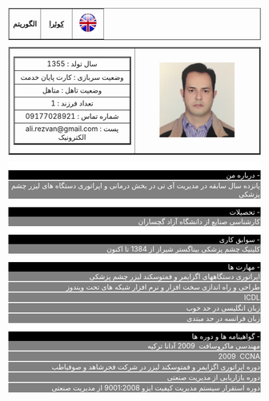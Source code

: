<p></p>
<table border="1" style="border-collapse: collapse; width: 100%;">
<tbody>
<tr>
<td style="width: 33%; text-align: center;">
<h4><strong>الگوریتم</strong></h4>
</td>
<td style="width: 33%; text-align: center;">
<h4><a href="https://quera.ir/profile/ali.rezvan"><strong>کوئرا</strong></a></h4>
</td>
<td style="width: 33%; text-align: center;"><img src="https://raw.githubusercontent.com/ali-rezvan/resume-in-persian/gh-pages/pic/uk.png" alt="" width="40" height="40" /></td>
</tr>
</tbody>
</table>


<table border="2" style="width: 100%; border-collapse: collapse;">
<tbody>
<tr>
<td style="width: 50%;">
<table border="2" style="border-collapse: collapse; width: 100%;">
<tbody>
<tr style="height: 20px;">
<td style="width: 100%; height: 20px; text-align: center;">سال تولد : 1355</td>
</tr>
<tr style="height: 20px;">
<td style="width: 100%; height: 20px; text-align: center;">وضعیت سربازی : کارت پایان خدمت</td>
</tr>
<tr style="height: 20px;">
<td style="width: 100%; height: 20px; text-align: center;">وضعیت تاهل : متاهل</td>
</tr>
<tr style="height: 20px;">
<td style="width: 100%; height: 20px; text-align: center;">تعداد فرزند : 1</td>
</tr>
<tr style="height: 20px;">
<td style="width: 100%; height: 20px; text-align: center;">شماره تماس : 09177028921</td>
</tr>
<tr style="height: 20px;">
<td style="width: 100%; height: 20px; text-align: center;">ali.rezvan@gmail.com : پست الکترونیک</td>
</tr>
</tbody>
</table>
</td>
<td style="width: 50%; text-align: center;"><img src="https://raw.githubusercontent.com/ali-rezvan/resume-in-english/gh-pages/0.jpg" alt="" width="150" height="150" /></td>
</tr>
</tbody>
</table>

<div style="background-color: #ffff; color: #fff; max-height: 20px; padding: 0px; text-align: right;">&nbsp;</div>
<div style="background-color: #000; color: #fff; min-height: 10px; padding: 1px; text-align: right;">درباره من -</div>
<div style="background-color: #ffff; color: #fff; max-height: 2px; padding: 0px; text-align: right;">&nbsp;</div>
<div style="background-color: grey; color: #fff; min-height: 10px; padding: 1px; text-align: right;">پانزده سال سابقه در مدیریت آی تی در بخش درمانی و اپراتوری دستگاه های لیزر چشم پزشکی</div>
<div style="background-color: #ffff; color: #fff; max-height: 20px; padding: 0px; text-align: right;">&nbsp;</div>
<div style="background-color: #000; color: #fff; min-height: 10px; padding: 1px; text-align: right;">تحصیلات -</div>
<div style="background-color: grey; color: #fff; min-height: 10px; padding: 1px; text-align: right;">کارشناسی صنایع از دانشگاه آزاد گچساران</div>
<div style="background-color: #ffff; color: #fff; max-height: 20px; padding: 0px; text-align: right;">&nbsp;</div>
<div style="background-color: #000; color: #fff; min-height: 10px; padding: 1px; text-align: right;">سوابق کاری -</div>
<div style="background-color: grey; color: #fff; min-height: 10px; padding: 1px; text-align: right;">کلینیک چشم پزشکی بیناگستر شیراز از 1384 تا اکنون</div>
<div style="background-color: #ffff; color: #fff; max-height: 20px; padding: 0px; text-align: right;">&nbsp;</div>
<div style="background-color: #000; color: #fff; min-height: 10px; padding: 1px; text-align: right;">مهارت ها -</div>
<div style="background-color: grey; color: #fff; min-height: 10px; padding: 1px; text-align: right;">اپراتوری دستگاههای اگزایمر و فمتوسکند لیزر چشم پزشکی</div>
<div style="background-color: #ffff; color: #fff; max-height: 2px; padding: 0px; text-align: right;">&nbsp;</div>
<div style="background-color: grey; color: #fff; min-height: 10px; padding: 1px; text-align: right;">طراحی و راه اندازی سخت افزار و نرم افزار شبکه های تحت ویندوز</div>
<div style="background-color: #ffff; color: #fff; max-height: 2px; padding: 0px; text-align: right;">&nbsp;</div>
<div style="background-color: grey; color: #fff; min-height: 10px; padding: 1px; text-align: right;">ICDL</div>
<div style="background-color: #ffff; color: #fff; max-height: 2px; padding: 0px; text-align: right;">&nbsp;</div>
<div style="background-color: grey; color: #fff; min-height: 10px; padding: 1px; text-align: right;">زبان انگلیسی در حد خوب</div>
<div style="background-color: #ffff; color: #fff; max-height: 2px; padding: 0px; text-align: right;">&nbsp;</div>
<div style="background-color: grey; color: #fff; min-height: 10px; padding: 1px; text-align: right;">زبان فرانسه در حد مبتدی</div>
<div style="background-color: #ffff; color: #fff; max-height: 20px; padding: 0px; text-align: right;">&nbsp;</div>
<div style="background-color: #000; color: #fff; min-height: 10px; padding: 1px; text-align: right;">گواهینامه ها و دوره ها&nbsp;-</div>
<div style="background-color: grey; color: #fff; min-height: 10px; padding: 1px; text-align: right;">مهندسی ماکروسافت&nbsp; 2009 آدانا ترکیه</div>
<div style="background-color: #ffff; color: #fff; max-height: 2px; padding: 0px; text-align: right;">&nbsp;</div>
<div style="background-color: grey; color: #fff; min-height: 10px; padding: 1px; text-align: right;">&nbsp; &nbsp; 2009&nbsp; CCNA</div>
<div style="background-color: #ffff; color: #fff; max-height: 2px; padding: 0px; text-align: right;">&nbsp;</div>
<div style="background-color: grey; color: #fff; min-height: 10px; padding: 1px; text-align: right;">دوره اپراتوری اگزایمر و فمتوسکند لیزر در شرکت فجرشاهد و صوفیاطب</div>
<div style="background-color: #ffff; color: #fff; max-height: 2px; padding: 0px; text-align: right;">&nbsp;</div>
<div style="background-color: grey; color: #fff; min-height: 10px; padding: 1px; text-align: right;">دوره بازاریابی از مدیریت صنعتی</div>
<div style="background-color: #ffff; color: #fff; max-height: 2px; padding: 0px; text-align: right;">&nbsp;</div>
<div style="background-color: grey; color: #fff; min-height: 10px; padding: 1px; text-align: right;">دوره استقرار سیستم مدیریت کیفیت ایزو 9001:2008 از مدیریت صنعتی</div>
